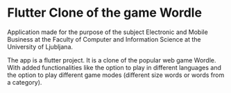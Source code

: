 # Flutter Clone of the game Wordle

Application made for the purpose of the subject Electronic and Mobile Business at the Faculty of Computer and Information Science at the University of Ljubljana.

The app is a flutter project. It is a clone of the popular web game Wordle. With added functionalities like the option to play in different languages and the option to play different game modes (different size words or words from a category).
